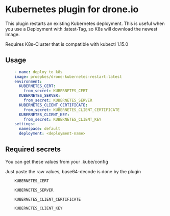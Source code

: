 # Kubernetes plugin for drone.io

This plugin restarts an existing Kubernetes deployment. This is useful when you use a Deployment with :latest-Tag, so K8s will download the newest Image.

Requires K8s-Cluster that is compatible with kubectl 1.15.0

## Usage  

```yaml
    - name: deploy to k8s 
    image: proepkes/drone-kubernetes-restart:latest
    environment:    
      KUBERNETES_CERT:    
        from_secret: KUBERNETES_CERT
      KUBERNETES_SERVER:    
        from_secret: KUBERNETES_SERVER
      KUBERNETES_CLIENT_CERTIFICATE:
        from_secret: KUBERNETES_CLIENT_CERTIFICATE
      KUBERNETES_CLIENT_KEY:
        from_secret: KUBERNETES_CLIENT_KEY
    settings:
      namespace: default
      deployment: <deployment-name>
```

## Required secrets

You can get these values from your .kube/config

Just paste the raw values, base64-decode is done by the plugin

```bash
    KUBERNETES_CERT

    KUBERNETES_SERVER

    KUBERNETES_CLIENT_CERTIFICATE

    KUBERNETES_CLIENT_KEY
```
